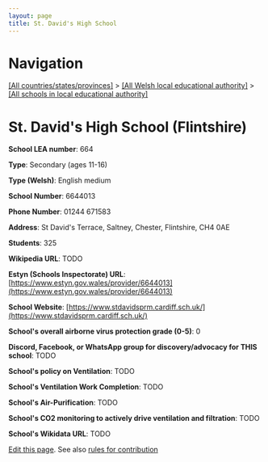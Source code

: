 ```yaml
---
layout: page
title: St. David's High School
---
```

# Navigation

[[All countries/states/provinces]](../../..) > [[All Welsh local educational authority]](../..) > [[All schools in local educational authority]](..)

# St. David's High School (Flintshire)

**School LEA number**: 664

**Type**: Secondary (ages 11-16)

**Type (Welsh)**: English medium

**School Number**: 6644013

**Phone Number**: 01244 671583

**Address**: St David's Terrace, Saltney, Chester, Flintshire, CH4 0AE

**Students**: 325

**Wikipedia URL**: TODO

**Estyn (Schools Inspectorate) URL**: [https://www.estyn.gov.wales/provider/6644013](https://www.estyn.gov.wales/provider/6644013)

**School Website**: [https://www.stdavidsprm.cardiff.sch.uk/](https://www.stdavidsprm.cardiff.sch.uk/)

**School's overall airborne virus protection grade (0-5)**: 0

**Discord, Facebook, or WhatsApp group for discovery/advocacy for THIS school**: TODO

**School's policy on Ventilation**: TODO

**School's Ventilation Work Completion**: TODO

**School's Air-Purification**: TODO

**School's CO2 monitoring to actively drive ventilation and filtration**: TODO

**School's Wikidata URL**: TODO




[Edit this page](https://github.com/VentilationProject/Wales/edit/prif/./Flintshire/St._David's_High_School.md). See also [rules for contribution](../../../contribution-rules/)